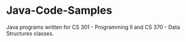 # Java-Code-Samples
Java programs written for CS 301 - Programming II and CS 370 - Data Structures classes.
